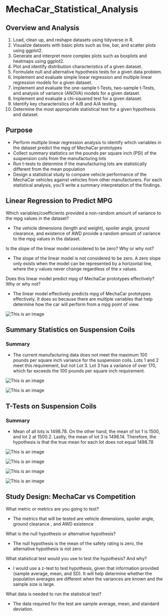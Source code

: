 # MechaCar_Statistical_Analysis

## Overview and Analysis
   1.  Load, clean up, and reshape datasets using tidyverse in R.
   2.  Visualize datasets with basic plots such as line, bar, and scatter plots using ggplot2.
   3.  Generate and interpret more complex plots such as boxplots and heatmaps using ggplot2.
   4.  Plot and identify distribution characteristics of a given dataset.
   5.  Formulate null and alternative hypothesis tests for a given data problem.
   6.  Implement and evaluate simple linear regression and multiple linear regression models for a given dataset.
   7.  Implement and evaluate the one-sample t-Tests, two-sample t-Tests, and analysis of variance (ANOVA) models for a given dataset.
   8.  Implement and evaluate a chi-squared test for a given dataset.
   9.  Identify key characteristics of A/B and A/A testing.
   10. Determine the most appropriate statistical test for a given hypothesis and dataset.

## Purpose 

   *  Perform multiple linear regression analysis to identify which variables in the dataset predict the mpg of MechaCar prototypes
   *  Collect summary statistics on the pounds per square inch (PSI) of the suspension coils from the manufacturing lots
   *  Run t-tests to determine if the manufacturing lots are statistically different from the mean population
   *  Design a statistical study to compare vehicle performance of the MechaCar vehicles against vehicles from other manufacturers. For each statistical analysis, you’ll write a summary interpretation of the findings.

## Linear Regression to Predict MPG

   Which variables/coefficients provided a non-random amount of variance to the mpg values in the dataset?
   
   *  The vehicle dimensions (length and weight), spoiler angle, ground clearance, and existence of AWD provide a random amount of variance to the mpg values in the dataset.
   
   Is the slope of the linear model considered to be zero? Why or why not?
   
   *  The slope of the linear model is not considered to be zero. A zero slope only exists when the model can be represented by a horizontal line, where the y values never change regardless of the x values.
   
   Does this linear model predict mpg of MechaCar prototypes effectively? Why or why not?
   
   *  The linear model effectively predicts mpg of MechaCar prototypes effectively. It does so because there are multiple variables that help determine how the car will perform from a mpg point of view.
   
![This is an image](https://github.com/Stookhy/MechaCar_Statistical_Analysis/blob/main/Resources/Linear%20Regression.png?raw=true)
   
## Summary Statistics on Suspension Coils

   ### Summary
   
   *  The current manufacturing data does not meet the maximum 100 pounds per square inch variance for the suspension coils. Lots 1 and 2 meet this requirement, but not Lot 3. Lot 3 has a variance of over 170, which far exceeds the 100 pounds per square inch requirement. 
   
![This is an image](https://github.com/Stookhy/MechaCar_Statistical_Analysis/blob/main/Resources/Lot%20Summary.png?raw=true)

![This is an image](https://github.com/Stookhy/MechaCar_Statistical_Analysis/blob/main/Resources/Total%20Summary.png?raw=true)

## T-Tests on Suspension Coils

   ### Summary
   
   *  Mean of all lots is 1498.78. On the other hand, the mean of lot 1 is 1500, and lot 2 at 1500.2. Lastly, the mean of lot 3 is 1496.14. Therefore, the hypothesis is that the true mean for each lot does not equal 1498.78
   
![This is an image](https://github.com/Stookhy/MechaCar_Statistical_Analysis/blob/main/Resources/T.Test%20PSI.png?raw=true)

![This is an image](https://github.com/Stookhy/MechaCar_Statistical_Analysis/blob/main/Resources/T.Test%20Lot%201.png?raw=true)

![This is an image](https://github.com/Stookhy/MechaCar_Statistical_Analysis/blob/main/Resources/T.Test%20Lot%202.png?raw=true)

![This is an image](https://github.com/Stookhy/MechaCar_Statistical_Analysis/blob/main/Resources/T.Test%20Lot%203.png?raw=true)
   

## Study Design: MechaCar vs Competition

   What metric or metrics are you going to test?
   
   *  The metrics that will be tested are vehicle dimensions, spoiler angle, ground clearance , and AWD existence
   
   What is the null hypothesis or alternative hypothesis?
   
   *  The null hypothesis is the mean of the safety rating is zero, the alternative hypothesis is not zero
   
   What statistical test would you use to test the hypothesis? And why?
   
   *  I would use a z-test to test hypothesis, given that information provided (sample average, mean, and SD). It will help determine whether the population averages are different when the variances are known and the sample size is large.
   
   What data is needed to run the statistical test?
   
   *  The data required for the test are sample average, mean, and standard deviation.
